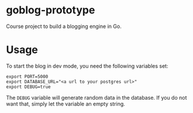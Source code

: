 goblog-prototype
================

Course project to build a blogging engine in Go.

# Usage

To start the blog in dev mode, you need the following variables set:
```
export PORT=5000
export DATABASE_URL="<a url to your postgres url>"
export DEBUG=true
```

The `DEBUG` variable will generate random data in the database.  If you
do not want that, simply let the variable an empty string.
